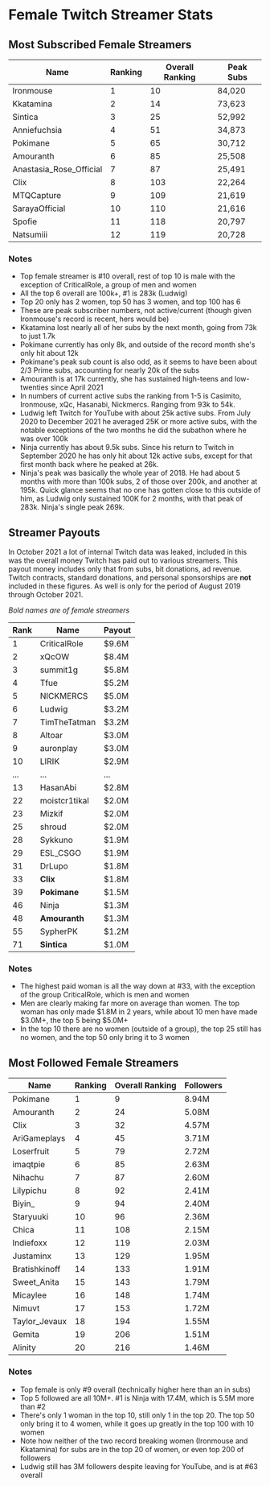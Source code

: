 # Female Twitch Streamer Stats

## Most Subscribed Female Streamers

Name | Ranking | Overall Ranking | Peak Subs
--|--|--|--
Ironmouse | 1 | 10 | 84,020
Kkatamina | 2 | 14 | 73,623
Sintica | 3 | 25 | 52,992
Anniefuchsia | 4 | 51 | 34,873
Pokimane | 5 | 65 | 30,712
Amouranth | 6 | 85 | 25,508
Anastasia_Rose_Official | 7 | 87 | 25,491
Clix | 8 | 103 | 22,264
MTQCapture | 9 | 109 | 21,619
SarayaOfficial | 10 | 110 | 21,616
Spofie | 11 | 118 | 20,797
Natsumiii | 12 | 119 | 20,728

### Notes

- Top female streamer is #10 overall, rest of top 10 is male with the exception of CriticalRole, a group of men and women
- All the top 6 overall are 100k+, #1 is 283k (Ludwig)
- Top 20 only has 2 women, top 50 has 3 women, and top 100 has 6
- These are peak subscriber numbers, not active/current (though given Ironmouse's record is recent, hers would be)
- Kkatamina lost nearly all of her subs by the next month, going from 73k to just 1.7k
- Pokimane currently has only 8k, and outside of the record month she's only hit about 12k
- Pokimane's peak sub count is also odd, as it seems to have been about 2/3 Prime subs, accounting for nearly 20k of the subs
- Amouranth is at 17k currently, she has sustained high-teens and low-twenties since April 2021
- In numbers of current active subs the ranking from 1-5 is Casimito, Ironmouse, xQc, Hasanabi, Nickmercs. Ranging from 93k to 54k.
- Ludwig left Twitch for YouTube with about 25k active subs. From July 2020 to December 2021 he averaged 25K or more active subs, with the notable exceptions of the two months he did the subathon where he was over 100k
- Ninja currently has about 9.5k subs. Since his return to Twitch in September 2020 he has only hit about 12k active subs, except for that first month back where he peaked at 26k.
- Ninja's peak was basically the whole year of 2018. He had about 5 months with more than 100k subs, 2 of those over 200k, and another at 195k. Quick glance seems that no one has gotten close to this outside of him, as Ludwig only sustained 100K for 2 months, with that peak of 283k. Ninja's single peak 269k.

## Streamer Payouts

In October 2021 a lot of internal Twitch data was leaked, included in this was the overall money Twitch has paid out to various streamers. This payout money includes only that from subs, bit donations, ad revenue. Twitch contracts, standard donations, and personal sponsorships are **not** included in these figures. As well is only for the period of August 2019 through October 2021.

*Bold names are of female streamers*

Rank | Name | Payout
--|--|--
1 | CriticalRole | $9.6M
2 | xQcOW | $8.4M
3 | summit1g | $5.8M
4 | Tfue | $5.2M
5 | NICKMERCS | $5.0M
6 | Ludwig | $3.2M
7 | TimTheTatman | $3.2M
8 | Altoar | $3.0M
9 | auronplay | $3.0M
10 | LIRIK | $2.9M
... | ... | ...
13 | HasanAbi | $2.8M
22 | moistcr1tikal | $2.0M
23 | Mizkif | $2.0M
25 | shroud | $2.0M
28 | Sykkuno | $1.9M
29 | ESL_CSGO | $1.9M
31 | DrLupo | $1.8M
33 | **Clix** | $1.8M
39 | **Pokimane** | $1.5M
46 | Ninja | $1.3M
48 | **Amouranth** | $1.3M
55 | SypherPK | $1.2M
71 | **Sintica** | $1.0M

### Notes

- The highest paid woman is all the way down at #33, with the exception of the group CriticalRole, which is men and women
- Men are clearly making far more on average than women. The top woman has only made \$1.8M in 2 years, while about 10 men have made \$3.0M+, the top 5 being \$5.0M+
- In the top 10 there are no women (outside of a group), the top 25 still has no women, and the top 50 only bring it to 3 women

## Most Followed Female Streamers

Name | Ranking | Overall Ranking | Followers
---|---|---|---
Pokimane | 1 | 9 | 8.94M
Amouranth | 2 | 24 | 5.08M
Clix | 3 | 32 | 4.57M
AriGameplays | 4 | 45 | 3.71M
Loserfruit | 5 | 79 | 2.72M
imaqtpie | 6 | 85 | 2.63M
Nihachu | 7 | 87 | 2.60M
Lilypichu | 8 | 92 | 2.41M
Biyin_ | 9 | 94 | 2.40M
Staryuuki | 10 | 96 | 2.36M
Chica | 11 | 108 | 2.15M
Indiefoxx | 12 | 119 | 2.03M
Justaminx | 13 | 129 | 1.95M
Bratishkinoff | 14 | 133 | 1.91M
Sweet_Anita | 15 | 143 | 1.79M
Micaylee | 16 | 148 | 1.74M
Nimuvt | 17 | 153 | 1.72M
Taylor_Jevaux | 18 | 194 | 1.55M
Gemita | 19 | 206 | 1.51M
Alinity | 20 | 216 | 1.46M

### Notes

- Top female is only #9 overall (technically higher here than an in subs)
- Top 5 followed are all 10M+. #1 is Ninja with 17.4M, which is 5.5M more than #2
- There's only 1 woman in the top 10, still only 1 in the top 20. The top 50 only bring it to 4 women, while it goes up greatly in the top 100 with 10 women
- Note how neither of the two record breaking women (Ironmouse and Kkatamina) for subs are in the top 20 of women, or even top 200 of followers
- Ludwig still has 3M followers despite leaving for YouTube, and is at #63 overall
